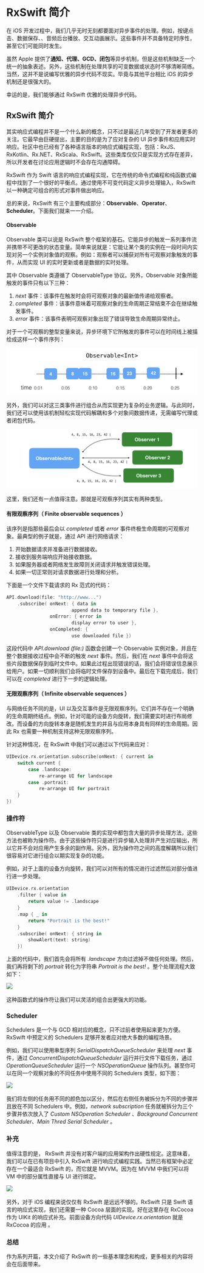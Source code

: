 # RxSwift 简介

在 iOS 开发过程中，我们几乎无时无刻都要面对异步事件的处理。例如，按键点击、数据保存、、音频后台播放、交互动画展示。这些事件并不具备特定时序性，甚至它们可能同时发生。

虽然 Apple 提供了**通知、代理、GCD、闭包**等异步机制，但是这些机制缺乏一个统一的抽象表述。另外，这些机制在处理共享的可变数据或状态时不够清晰简练。当然，这并不是说编写优雅的异步代码不现实。毕竟与其他平台相比 iOS 的异步机制还是很强大的。

幸运的是，我们能够通过 RxSwift 优雅的处理异步代码。

## RxSwift 简介

其实响应式编程并不是一个什么新的概念，只不过是最近几年受到了开发者更多的关注。它最早由巨硬提出，主要的目的是为了应对复杂的 UI 异步事件和应用实时响应。社区中也已经有了各种语言版本的响应式编程实现，包括：RxJS、RxKotlin、Rx.NET、RxScala、RxSwift。这些类库仅仅只是实现方式存在差异，所以开发者在讨论应用逻辑时不会存在沟通障碍。

RxSwift 作为 Swift 语言的响应式编程实现，它在传统的命令式编程和纯函数式编程中找到了一个很好的平衡点。通过使用不可变代码定义异步处理输入，RxSwift 以一种确定可组合的形式对事件做出响应。

总的来说，RxSwift 有三个主要构成部分：**Observable**、**Operator**、**Scheduler**。下面我们就来一一介绍。

#### Observable

Observable 类可以说是 RxSwift 整个框架的基石。它能异步的触发一系列事件流并携带不可更改的状态变量。简单来说就是：它能让某个类的实例在一段时间内实现对另一个实例对象值的观察。例如：观察者可以捕获对所有可观察对象触发的事件，从而实现 UI 的实时更新或者是数据的实时处理。

其中 Observable 类遵循了 ObservableType 协议。另外，Observable 对象所能触发的事件只有以下三种：

1. _next_ 事件：该事件在触发时会将可观察对象的最新值传递给观察者。
2. _completed_ 事件：该事件意味着可观察对象的生命周期正常结束不会在继续触发事件。
3. _error_ 事件：该事件表明可观察对象出现了错误导致生命周期异常终止。

对于一个可观察的整型变量来说，异步环境下它所触发的事件可以在时间线上被描绘成这样一个事件序列：

![](../.gitbook/assets/image%20%284%29.png)

另外，我们可以对这三类事件进行组合从而实现更为复杂的业务逻辑。与此同时，我们还可以使用该机制轻松实现代码解耦和多个对象间数据传递，无需编写代理或者闭包代码。

![](../.gitbook/assets/image%20%2816%29.png)

这里，我们还有一点值得注意。那就是可观察序列其实有两种类型。

#### 有限观察序列（ Finite observable sequences ）

该序列是指那些最后会以 _completed_ 或者 _error_ 事件终极生命周期的可观察对象。最典型的例子就是，通过 API 进行网络请求：

1. 开始数据请求并准备进行数据接收。
2. 接收到服务端响应开始接收数据。
3. 如果服务器或者网络发生故障则关闭请求并触发错误处理。
4. 如果一切正常则对请求数据进行处理和分析。

下面是一个文件下载请求的 Rx 范式的代码：

```swift
API.download(file: "http://www...")
    .subscribe( onNext: { data in
                        append data to temporary file }, 
                onError: { error in
                        display error to user }, 
                onCompleted: {
                        use downloaded file })
```

这段代码中 _API.download \(file:\)_ 函数会创建一个 Observable 实例对象，并且在整个数据接收过程中会不断的触发 _next_ 事件。然后，我们在 _next_ 事件中会将这些片段数据保存到临时文件中。如果此过程出现错误的话，我们会将错误信息展示给用户。如果一切顺利我们会将临时文件保存到设备中。最后在下载完成后，我们可以在 _completed_ 进行下一步的逻辑处理。

#### 无限观察序列（ Infinite observable sequences ）

与网络任务不同的是，UI 以及交互事件是无限观察序列。它们并不存在一个明确的生命周期终结点。例如，针对可能的设备方向旋转，我们需要实时进行布局修改。而设备的方向旋转本身是随机发生的并且与应用本身具有同样的生命周期。因此 Rx 也需要一种机制支持这种无限观察序列。

针对这种情况，在 RxSwift 中我们可以通过以下代码来应对：

```swift
UIDevice.rx.orientation.subscribe(onNext: { current in 
    switch current { 
        case .landscape:
            re-arrange UI for landscape 
        case .portrait:
            re-arrange UI for portrait 
    } 
})
```

### 操作符

ObservableType 以及 Observable 类的实现中都包含大量的异步处理方法，这些方法也被称为操作符。由于这些操作符只是进行异步输入处理并产生对应输出，所以它并不会对应用产生多余的副作用。另外，因为操作符之间的高度解耦所以我们很容易对它进行组合以期实现复杂的功能。

例如，对于上面的设备方向旋转，我们可以对所有的情况进行过滤然后对部分值进行进一步处理。

```swift
UIDevice.rx.orientation
    .filter { value in
        return value != .landscape 
    } 
    .map { _ in
        return "Portrait is the best!" 
    } 
    .subscribe( onNext: { string in 
        showAlert(text: string) 
    })
```

上面的代码中，我们首先会将所有 _.landscape_ 方向过滤掉不做任何处理。然后，我们再将剩下的 _portrait_ 转化为字符串 _Portrait is the best!_ 。整个处理流程大致如下：

![](https://bignerdcoding.com/usr/uploads/2017/09/1787055755.png)

这种函数式的操作符让我们可以灵活的组合出更强大的功能。

### Scheduler

Schedulers 是一个与 GCD 相对应的概念，只不过前者使用起来更为方便。RxSwift 中预定义的 Schedulers 足够开发者应对绝大多数的编程场景。

例如，我们可以使用串型序列 _SerialDispatchQueueScheduler_ 来处理 _next_ 事件，通过 _ConcurrentDispatchQueueScheduler_ 运行并行文件下载任务，通过 _OperationQueueScheduler_ 运行一个 _NSOperationQueue_ 操作队列。甚至你可以在同一个观察对象的不同任务中使用不同的 Schedulers 类型，如下图：

![](https://bignerdcoding.com/usr/uploads/2017/09/4255488552.png)

我们将左侧的任务用不同的颜色加以区分，然后在右侧任务被拆分为不同的步骤并且放在不同 Schedulers 中。例如，_network subscription_ 任务就被拆分为三个步骤并依次放入了 _Custom NSOperation Scheduler_ 、_Background Concurrent Scheduler_、_Main Thred Serial Scheduler_ 。

### 补充

值得注意的是， RxSwift 并没有对客户端的应用架构作出硬性规定。这意味着，我们可以在已有项目中引入 RxSwift 进行响应式编程实践。当然已有框架中必定存在一个最适合 RxSwift 的，而它就是 MVVM。因为在 MVVM 中我们可以将 VM 中的部分属性直接与 UI 进行绑定。

![](https://bignerdcoding.com/usr/uploads/2017/09/242786880.png)

另外，对于 iOS 编程来说仅仅有 RxSwift 是远远不够的。RxSwift 只是 Swift 语言的响应式实现，我们还需要一种 Cocoa 层面的实现。好在这里存在 RxCocoa 作为 UIKit 的响应式补充。前面设备方向代码 _UIDevice.rx.orientation_ 就是 RxCocoa 的应用 。

### 总结

作为系列开篇，本文介绍了 RxSwift 的一些基本理念和构成，更多相关的内容将会在后面带来。

